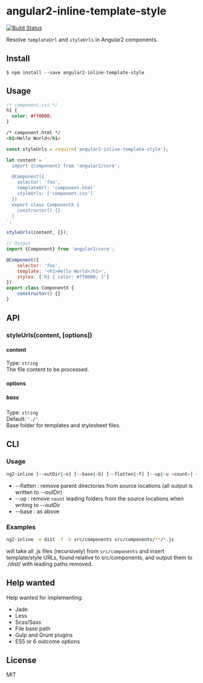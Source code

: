 # angular2-inline-template-style

[![Build Status](https://travis-ci.org/ghpabs/angular2-inline-template-style.svg?branch=master)](https://travis-ci.org/ghpabs/angular2-inline-template-style)

Resolve `templateUrl` and `styleUrls` in Angular2 components.

## Install

```
$ npm install --save angular2-inline-template-style
```

## Usage

```css
/* component.css */
h1 {
  color: #ff0000;
}
```

```html
/* component.html */
<h1>Hello World</h1>
```

```js
const styleUrls = require('angular2-inline-template-style');

let content = `
  import {Component} from 'angular2/core';

  @Component({
    selector: 'foo',
    templateUrl: 'component.html'
    styleUrls: ['component.css']
  })
  export class ComponentX {
    constructor() {}
  }
`;

styleUrls(content, {});
```

```js
// Output
import {Component} from 'angular2/core';

@Component({
	selector: 'foo',
	template: '<h1>Hello World</h1>',
	styles: ['h1 { color: #ff0000; }']
})
export class ComponentX {
	constructor() {}
}
```

## API
### styleUrls(content, [options])
#### content
Type: `string`  
The file content to be processed.

#### options
##### base
Type: `string`  
Default: `'./'`  
Base folder for templates and stylesheet files.

## CLI
### Usage
```bash
ng2-inline [--outDir|-o] [--base|-b] [--flatten|-f] [--up|-u <count>] <path glob>
```
- --flatten : remove parent directories from source locations (all output is written to --outDir)
- --up <count> : remove ```count``` leading folders from the source locations when writing to --outDir
- --base : as above

### Examples
```bash
ng2-inline -o dist -f -b src/components src/components/**/*.js
```
will take all .js files (recursively) from ```src/components``` and insert template/style URLs, found relative to src/components, and output them to ./dist/ with leading paths removed.

## Help wanted
Help wanted for implementing:
- Jade
- Less
- Scss/Sass
- File base path
- Gulp and Grunt plugins
- ES5 or 6 outcome options

## License
MIT
